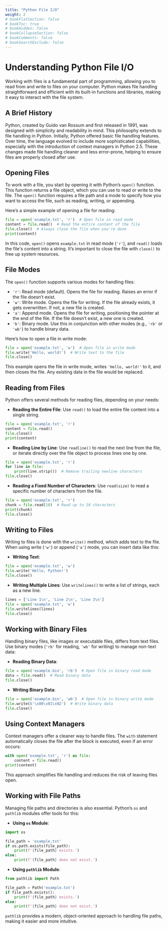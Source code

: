 ```yaml
---
title: "Python File I/O"
weight: 2
# bookFlatSection: false
# bookToc: true
# bookHidden: false
# bookCollapseSection: false
# bookComments: false
# bookSearchExclude: false
---
```


# Understanding Python File I/O

Working with files is a fundamental part of programming, allowing you to read from and write to files on your computer. Python makes file handling straightforward and efficient with its built-in functions and libraries, making it easy to interact with the file system.

## A Brief History

Python, created by Guido van Rossum and first released in 1991, was designed with simplicity and readability in mind. This philosophy extends to file handling in Python. Initially, Python offered basic file handling features. Over time, the language evolved to include more sophisticated capabilities, especially with the introduction of context managers in Python 2.5. These changes made file handling cleaner and less error-prone, helping to ensure files are properly closed after use.

## Opening Files

To work with a file, you start by opening it with Python’s `open()` function. This function returns a file object, which you can use to read or write to the file. The `open()` function requires a file path and a mode to specify how you want to access the file, such as reading, writing, or appending.

Here’s a simple example of opening a file for reading:

```python
file = open('example.txt', 'r')  # Open file in read mode
content = file.read()  # Read the entire content of the file
file.close()  # Always close the file when you're done
print(content)
```

In this code, `open()` opens `example.txt` in read mode (`'r'`), and `read()` loads the file's content into a string. It’s important to close the file with `close()` to free up system resources.

## File Modes

The `open()` function supports various modes for handling files:

- `'r'`: Read mode (default). Opens the file for reading. Raises an error if the file doesn’t exist.
- `'w'`: Write mode. Opens the file for writing. If the file already exists, it gets overwritten. If not, a new file is created.
- `'a'`: Append mode. Opens the file for writing, positioning the pointer at the end of the file. If the file doesn’t exist, a new one is created.
- `'b'`: Binary mode. Use this in conjunction with other modes (e.g., `'rb'` or `'wb'`) to handle binary data.

Here’s how to open a file in write mode:

```python
file = open('example.txt', 'w')  # Open file in write mode
file.write('Hello, world!')  # Write text to the file
file.close()
```

This example opens the file in write mode, writes `'Hello, world!'` to it, and then closes the file. Any existing data in the file would be replaced.

## Reading from Files

Python offers several methods for reading files, depending on your needs:

- **Reading the Entire File**: Use `read()` to load the entire file content into a single string.

```python
file = open('example.txt', 'r')
content = file.read()
file.close()
print(content)
```

- **Reading Line by Line**: Use `readline()` to read the next line from the file, or iterate directly over the file object to process lines one by one.

```python
file = open('example.txt', 'r')
for line in file:
    print(line.strip())  # Remove trailing newline characters
file.close()
```

- **Reading a Fixed Number of Characters**: Use `read(size)` to read a specific number of characters from the file.

```python
file = open('example.txt', 'r')
chunk = file.read(10)  # Read up to 10 characters
print(chunk)
file.close()
```

## Writing to Files

Writing to files is done with the `write()` method, which adds text to the file. When using write (`'w'`) or append (`'a'`) mode, you can insert data like this:

- **Writing Text**:

```python
file = open('example.txt', 'w')
file.write('Hello, Python!')
file.close()
```

- **Writing Multiple Lines**: Use `writelines()` to write a list of strings, each as a new line.

```python
lines = ['Line 1\n', 'Line 2\n', 'Line 3\n']
file = open('example.txt', 'w')
file.writelines(lines)
file.close()
```

## Working with Binary Files

Handling binary files, like images or executable files, differs from text files. Use binary modes (`'rb'` for reading, `'wb'` for writing) to manage non-text data:

- **Reading Binary Data**:

```python
file = open('example.bin', 'rb')  # Open file in binary read mode
data = file.read()  # Read binary data
file.close()
```

- **Writing Binary Data**:

```python
file = open('example.bin', 'wb')  # Open file in binary write mode
file.write(b'\x00\x01\x02')  # Write binary data
file.close()
```

## Using Context Managers

Context managers offer a cleaner way to handle files. The `with` statement automatically closes the file after the block is executed, even if an error occurs:

```python
with open('example.txt', 'r') as file:
    content = file.read()
print(content)
```

This approach simplifies file handling and reduces the risk of leaving files open.

## Working with File Paths

Managing file paths and directories is also essential. Python’s `os` and `pathlib` modules offer tools for this:

- **Using `os` Module**:

```python
import os

file_path = 'example.txt'
if os.path.exists(file_path):
    print(f'{file_path} exists.')
else:
    print(f'{file_path} does not exist.')
```

- **Using `pathlib` Module**:

```python
from pathlib import Path

file_path = Path('example.txt')
if file_path.exists():
    print(f'{file_path} exists.')
else:
    print(f'{file_path} does not exist.')
```

`pathlib` provides a modern, object-oriented approach to handling file paths, making it easier and more intuitive.
